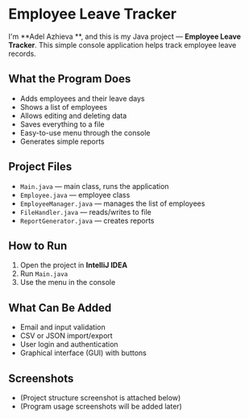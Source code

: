 # **Employee Leave Tracker**

I'm **Adel Azhieva **, and this is my Java project — **Employee Leave Tracker**. This simple console application helps track employee leave records.

##  What the Program Does

- Adds employees and their leave days
- Shows a list of employees
- Allows editing and deleting data
- Saves everything to a file
- Easy-to-use menu through the console
- Generates simple reports

##  Project Files

- `Main.java` — main class, runs the application
- `Employee.java` — employee class
- `EmployeeManager.java` — manages the list of employees
- `FileHandler.java` — reads/writes to file
- `ReportGenerator.java` — creates reports

##  How to Run

1. Open the project in **IntelliJ IDEA**
2. Run `Main.java`
3. Use the menu in the console

##  What Can Be Added

- Email and input validation
- CSV or JSON import/export
- User login and authentication
- Graphical interface (GUI) with buttons

##  Screenshots

- (Project structure screenshot is attached below)
- (Program usage screenshots will be added later)
